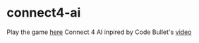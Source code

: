 <h1>connect4-ai</h1>
Play the game <a href="https://reddragonnm.github.io/connect4-ai/index.html">here</a>
Connect 4 AI inpired by Code Bullet's <a href="https://youtu.be/XRVA5PMSKKE">video</a>
